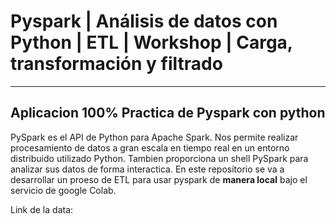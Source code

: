 # Pyspark | Análisis de datos con Python | ETL | Workshop | Carga, transformación y filtrado
---
## Aplicacion 100% Practica de Pyspark con python

PySpark es el API de Python para Apache Spark. Nos permite realizar procesamiento de datos a gran escala en tiempo real en un entorno distribuido utilizado Python. Tambien proporciona un shell PySpark para analizar sus datos de forma interactica.
En este repositorio se va a desarrollar un proeso de ETL para usar pyspark de **manera local** bajo el servicio de google Colab.

Link de la data:
